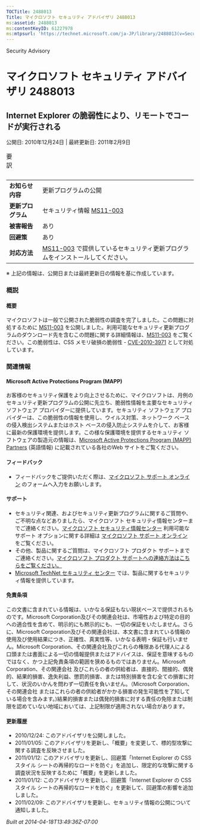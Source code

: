 ```yaml
---
TOCTitle: 2488013
Title: マイクロソフト セキュリティ アドバイザリ 2488013
ms:assetid: 2488013
ms:contentKeyID: 61227978
ms:mtpsurl: 'https://technet.microsoft.com/ja-JP/library/2488013(v=Security.10)'
---
```


Security Advisory

マイクロソフト セキュリティ アドバイザリ 2488013
================================================

Internet Explorer の脆弱性により、リモートでコードが実行される
--------------------------------------------------------------

公開日: 2010年12月24日 | 最終更新日: 2011年2月9日

<p></p>

<table class="dataTable">
<caption>
要訳</caption>
</table>

<p></p>

|                    |                                                                                                                                          |
|--------------------|------------------------------------------------------------------------------------------------------------------------------------------|
| **お知らせ内容**   | 更新プログラムの公開                                                                                                                     |
| **更新プログラム** | セキュリティ情報 [MS11-003](https://technet.microsoft.com/security/bulletin/ms11-003)                                                     |
| **被害報告**       | あり                                                                                                                                     |
| **回避策**         | あり                                                                                                                                     |
| **対応方法**       | [MS11-003](https://technet.microsoft.com/security/bulletin/ms11-003) で提供しているセキュリティ更新プログラムをインストールしてください。 |

※ 上記の情報は、公開日または最終更新日の情報を基に作成しています。

### 概説

#### 概要

マイクロソフトは一般で公開された脆弱性の調査を完了しました。この問題に対処するために [MS11-003](https://technet.microsoft.com/security/bulletin/ms11-003) を公開しました。利用可能なセキュリティ更新プログラムのダウンロード先を含むこの問題に関する詳細情報は、[MS11-003](https://technet.microsoft.com/security/bulletin/ms11-003) をご覧ください。この脆弱性は、CSS メモリ破損の脆弱性 - [CVE-2010-3971](https://www.cve.mitre.org/cgi-bin/cvename.cgi?name=cve-2010-3971) として対処しています。

### 関連情報

#### Microsoft Active Protections Program (MAPP)

お客様のセキュリティ保護をより向上させるために、マイクロソフトは、月例のセキュリティ更新プログラムの公開に先立ち、脆弱性情報を主要なセキュリティ ソフトウェア プロバイダーに提供しています。セキュリティ ソフトウェア プロバイダーは、この脆弱性の情報を使用し、ウイルス対策、ネットワーク ベースの侵入検出システムまたはホスト ベースの侵入防止システムを介して、お客様に最新の保護環境を提供します。この様な保護環境を提供するセキュリティ ソフトウェアの製造元の情報は、[Microsoft Active Protections Program (MAPP) Partners](https://www.microsoft.com/security/msrc/mapp/partners.mspx) (英語情報) に記載されている各社のWeb サイトをご覧ください。

#### フィードバック

-   フィードバックをご提供いただく際は、[マイクロソフト サポート オンライン](https://support.microsoft.com/common/survey.aspx?scid=sw;en;1257&showpage=1&ws=technet&sd=tech) のフォームへ入力をお願いします。

#### サポート

-   セキュリティ関連、およびセキュリティ更新プログラムに関するご質問や、ご不明な点などありましたら、マイクロソフト セキュリティ情報センターまでご連絡ください。[マイクロソフト セキュリティ情報センター](https://www.microsoft.com/japan/security/sicinfo.mspx) 利用可能なサポート オプションに関する詳細は [マイクロソフト サポート オンライン](https://support.microsoft.com/) をご覧ください。
-   その他、製品に関するご質問は、マイクロソフト プロダクト サポートまでご連絡ください。[マイクロソフト プロダクト サポートへの連絡方法はこちらをご覧ください。](https://support.microsoft.com/select/?target=assistance)
-   [Microsoft TechNet セキュリティ センター](https://technet.microsoft.com/ja-jp/security/default.aspx) では、製品に関するセキュリティ情報を提供しています。

#### 免責条項

この文書に含まれている情報は、いかなる保証もない現状ベースで提供されるものです。Microsoft Corporation及びその関連会社は、市場性および特定の目的への適合性を含めて、明示的にも黙示的にも、一切の保証をいたしません。さらに、Microsoft Corporation及びその関連会社は、本文書に含まれている情報の使用及び使用結果につき、正確性、真実性等、いかなる表明・保証も行いません。Microsoft Corporation、その関連会社及びこれらの権限ある代理人による口頭または書面による一切の情報提供またはアドバイスは、保証を意味するものではなく、かつ上記免責条項の範囲を狭めるものではありません。Microsoft Corporation、その関連会社 及びこれらの者の供給者は、直接的、間接的、偶発的、結果的損害、逸失利益、懲罰的損害、または特別損害を含む全ての損害に対して、状況のいかんを問わず一切責任を負いません。（Microsoft Corporation、その関連会社 またはこれらの者の供給者がかかる損害の発生可能性を了知している場合を含みます。)結果的損害または偶発的損害に対する責任の免除または制限を認めていない地域においては、上記制限が適用されない場合があります。

#### 更新履歴

-   2010/12/24: このアドバイザリを公開しました。
-   2011/01/05: このアドバイザリを更新し、「概要」を変更して、標的型攻撃に関する調査を反映させました。
-   2011/01/12: このアドバイザリを更新し、回避策「Internet Explorer の CSS スタイル シートの再帰的なロードを防ぐ」を追加し、限定的な攻撃に関する調査状況を反映するために「概要」を更新しました。
-   2011/01/12: このアドバイザリを更新し、回避策「Internet Explorer の CSS スタイル シートの再帰的なロードを防ぐ」を更新して、回避策の影響を追加しました。
-   2011/02/09: このアドバイザリを更新し、セキュリティ情報の公開について通知しました。

*Built at 2014-04-18T13:49:36Z-07:00*
